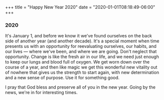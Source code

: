+++
title = "Happy New Year 2020"
date = "2020-01-01T08:18:49-06:00"
+++
### 2020
It's January 1, and before we know it we've found ourselves on the back side of another year (and another decade). It's a special moment when time presents us with an opportunity for reevaluating ourselves, our habits, and our lives — where we've been, and where we are going. Don't neglect that opportunity. Change is like the fresh air in our life, and we need just enough to keep our lungs and blood full of oxygen. We get worn down over the course of a year, and then like magic we get this wonderful new vitality out of nowhere that gives us the strength to start again, with new determination and a new sense of purpose. Use it for something good. 

I pray that God bless and preserve all of you in the new year. Going by the news, we're in for interesting times.